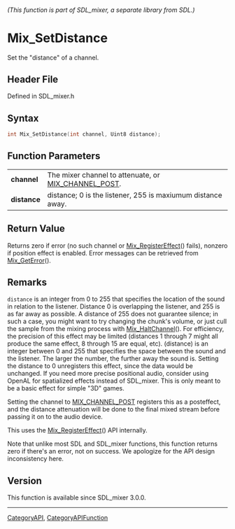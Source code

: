 ###### (This function is part of SDL_mixer, a separate library from SDL.)
# Mix_SetDistance

Set the "distance" of a channel.

## Header File

Defined in SDL_mixer.h

## Syntax

```c
int Mix_SetDistance(int channel, Uint8 distance);

```

## Function Parameters

|                  |                                                                          |
| ---------------- | ------------------------------------------------------------------------ |
| **channel**      | The mixer channel to attenuate, or [MIX_CHANNEL_POST](MIX_CHANNEL_POST). |
| **distance**     | distance; 0 is the listener, 255 is maxiumum distance away.              |

## Return Value

Returns zero if error (no such channel or
[Mix_RegisterEffect](Mix_RegisterEffect)() fails), nonzero if position
effect is enabled. Error messages can be retrieved from
[Mix_GetError](Mix_GetError)().

## Remarks

`distance` is an integer from 0 to 255 that specifies the location of the
sound in relation to the listener. Distance 0 is overlapping the listener,
and 255 is as far away as possible. A distance of 255 does not guarantee
silence; in such a case, you might want to try changing the chunk's volume,
or just cull the sample from the mixing process with
[Mix_HaltChannel](Mix_HaltChannel)(). For efficiency, the precision of this
effect may be limited (distances 1 through 7 might all produce the same
effect, 8 through 15 are equal, etc). (distance) is an integer between 0
and 255 that specifies the space between the sound and the listener. The
larger the number, the further away the sound is. Setting the distance to 0
unregisters this effect, since the data would be unchanged. If you need
more precise positional audio, consider using OpenAL for spatialized
effects instead of SDL_mixer. This is only meant to be a basic effect for
simple "3D" games.

Setting the channel to [MIX_CHANNEL_POST](MIX_CHANNEL_POST) registers this
as a posteffect, and the distance attenuation will be done to the final
mixed stream before passing it on to the audio device.

This uses the [Mix_RegisterEffect](Mix_RegisterEffect)() API internally.

Note that unlike most SDL and SDL_mixer functions, this function returns
zero if there's an error, not on success. We apologize for the API design
inconsistency here.

## Version

This function is available since SDL_mixer 3.0.0.

----
[CategoryAPI](CategoryAPI), [CategoryAPIFunction](CategoryAPIFunction)

